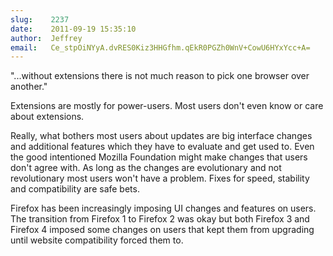 ```yaml
---
slug:    2237
date:    2011-09-19 15:35:10
author:  Jeffrey
email:   Ce_stpOiNYyA.dvRES0Kiz3HHGfhm.qEkR0PGZh0WnV+CowU6HYxYcc+A=
---
```


"...without extensions there is not much reason to pick one browser
over another."

Extensions are mostly for power-users. Most users don't even know or
care about extensions.

Really, what bothers most users about updates are big interface
changes and additional features which they have to evaluate and get
used to. Even the good intentioned Mozilla Foundation might make
changes that users don't agree with. As long as the changes are
evolutionary and not revolutionary most users won't have a problem.
Fixes for speed, stability and compatibility are safe bets.

Firefox has been increasingly imposing UI changes and features on
users.  The transition from Firefox 1 to Firefox 2 was okay but both
Firefox 3 and Firefox 4 imposed some changes on users that kept them
from upgrading until website compatibility forced them to.
